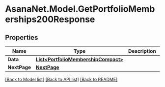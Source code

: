 # AsanaNet.Model.GetPortfolioMemberships200Response

## Properties

Name | Type | Description | Notes
------------ | ------------- | ------------- | -------------
**Data** | [**List&lt;PortfolioMembershipCompact&gt;**](PortfolioMembershipCompact.md) |  | [optional] 
**NextPage** | [**NextPage**](NextPage.md) |  | [optional] 

[[Back to Model list]](../README.md#documentation-for-models) [[Back to API list]](../README.md#documentation-for-api-endpoints) [[Back to README]](../README.md)

